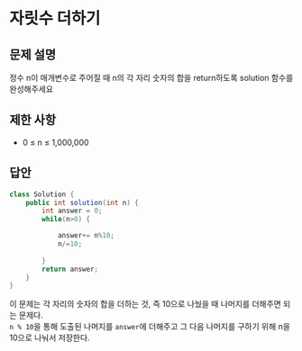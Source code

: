 # 자릿수 더하기

## 문제 설명
정수 n이 매개변수로 주어질 때 n의 각 자리 숫자의 합을 return하도록 solution 함수를 완성해주세요

## 제한 사항
- 0 ≤ n ≤ 1,000,000

## 답안
```java
class Solution {
    public int solution(int n) {
        int answer = 0;
        while(n>0) {

            answer+= n%10;
            n/=10;
        
        }
        return answer;
    }
}
```
이 문제는 각 자리의 숫자의 합을 더하는 것, 즉 10으로 나눴을 때 나머지를 더해주면 되는 문제다.  
`n % 10`을 통해 도출된 나머지를 `answer`에 더해주고 그 다음 나머지를 구하기 위해 n을 10으로 나눠서 저장한다.

